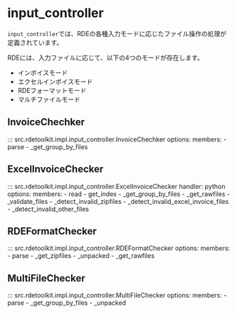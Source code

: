 # input_controller

`input_controller`では、RDEの各種入力モードに応じたファイル操作の処理が定義されています。

RDEには、入力ファイルに応じて、以下の4つのモードが存在します。

- インボイスモード
- エクセルインボイスモード
- RDEフォーマットモード
- マルチファイルモード

## InvoiceChechker

::: src.rdetoolkit.impl.input_controller.InvoiceChechker
    options:
        members:
            - parse
            - _get_group_by_files

## ExcelInvoiceChecker

::: src.rdetoolkit.impl.input_controller.ExcelInvoiceChecker
    handler: python
    options:
        members:
            - read
            - get_index
            - _get_group_by_files
            - _get_rawfiles
            - _validate_files
            - _detect_invalid_zipfiles
            - _detect_invalid_excel_invoice_files
            - _detect_invalid_other_files

## RDEFormatChecker

::: src.rdetoolkit.impl.input_controller.RDEFormatChecker
    options:
        members:
            - parse
            - _get_zipfiles
            - _unpacked
            - _get_rawfiles

## MultiFileChecker

::: src.rdetoolkit.impl.input_controller.MultiFileChecker
    options:
        members:
            - parse
            - _get_group_by_files
            - _unpacked
